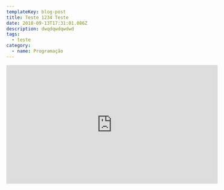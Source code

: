 ```yaml
---
templateKey: blog-post
title: Teste 1234 Teste
date: 2018-09-13T17:31:01.086Z
description: dwqdqwdqwdwd
tags:
  - teste
category:
  - name: Programação
---
```

<iframe width="560" height="315" src="https://www.youtube.com/embed/Pg5shItzWZg" frameborder="0" allow="autoplay; encrypted-media" allowfullscreen></iframe>
